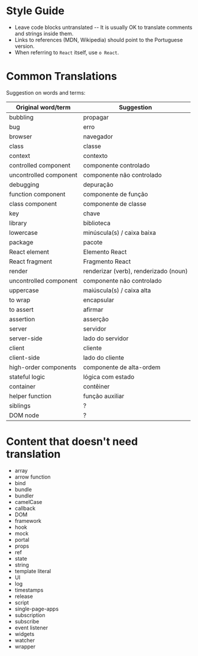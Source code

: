 # Style Guide

* Leave code blocks untranslated -- It is usually OK to translate comments and strings inside them.
* Links to references (MDN, Wikipedia) should point to the Portuguese version.
* When referring to `React` itself, use `o React`.

# Common Translations

Suggestion on words and terms:

| Original word/term | Suggestion |
| ------------------ | ---------- |
| bubbling | propagar |
| bug | erro |
| browser | navegador |
| class | classe |
| context | contexto |
| controlled component | componente controlado |
| uncontrolled component | componente não controlado |
| debugging | depuração|
| function component | componente de função |
| class component | componente de classe |
| key | chave |
| library | biblioteca |
| lowercase | minúscula(s) / caixa baixa |
| package | pacote |
| React element | Elemento React |
| React fragment | Fragmento React |
| render | renderizar (verb), renderizado (noun)
| uncontrolled component | componente não controlado |
| uppercase | maiúscula(s) / caixa alta |
| to wrap | encapsular |
| to assert | afirmar |
| assertion | asserção |
| server | servidor |
| server-side | lado do servidor |
| client | cliente |
| client-side | lado do cliente |
| high-order components | componente de alta-ordem |
| stateful logic | lógica com estado |
| container | contêiner |
| helper function | função auxiliar |
| siblings | ? | 
| DOM node | ? | 


# Content that doesn't need translation

* array
* arrow function
* bind
* bundle
* bundler
* camelCase
* callback
* DOM
* framework
* hook
* mock
* portal
* props
* ref
* state
* string
* template literal
* UI
* log
* timestamps
* release
* script
* single-page-apps
* subscription
* subscribe
* event listener
* widgets
* watcher
* wrapper
